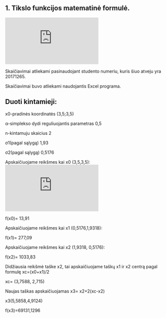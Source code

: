 ## 1. Tikslo funkcijos matematinė formulė. 

![matematiniomodelioformule](http://latex.codecogs.com/gif.latex?%5Cint%20%28x_%7B1%7D%2Cx_%7B2%7D%29%3D100%28x_%7B2%7D-x_%7B1%7D%5E%7B2%7D%29%5E%7B2%7D&plus;%281-x_%7B1%7D%29%5E%7B2%7D)

Skaičiavimai atliekami pasinaudojant studento numeriu, kuris šiuo atveju yra 20171265.

Skaičiavimai buvo atliekami naudojantis Excel programa.

## Duoti kintamieji:

x0-pradinės koordinatės (3,5;3,5)

α-simplekso dydi reguliuojantis parametras 0,5

n-kintamuju skaicius 2

σ1(pagal sąlygą) 1,93

σ2(pagal sąlygą) 0,5176

Apskaičiuojame reikšmes kai x0 (3,5,3,5):
![x0 apskaiciavimas](http://latex.codecogs.com/gif.latex?%5Cint%20%28x_%7B0%7D%29%3D100%283%2C5-3%2C5%5E%7B2%7D%29%5E%7B2%7D&plus;%281-3%2C5%29%5E%7B2%7D%3D100%283%2C5-12%2C25%29%5E%7B2%7D&plus;%28-2%2C5%29%5E%7B2%7D%3D100%28-8%2C75%29%5E%7B2%7D&plus;%28-2%2C5%29%5E%7B2%7D%3D100*76%2C56&plus;6%2C25%3D7%2C66&plus;6%2C25%3D13%2C91)

f(x0)= 13,91

Apskaičiuojame reikšmes kai x1 (0,5176,1,9318):

f(x1)= 277,09

Apskaičiuojame reikšmes kai x2 (1,9318, 0,5176):

f(x2)= 1033,83

Didžiausia reikšmė taške x2, tai apskaičiuojame taškų x1 ir x2 centrą pagal formulę xc=(x0+x1)/2

xc= (3,7588, 2,715)

Naujas taškas apskaičiuojamas x3= x2+2(xc-x2)

x3(5,5858,4,9124)

f(x3)=69131,1296





 
 


